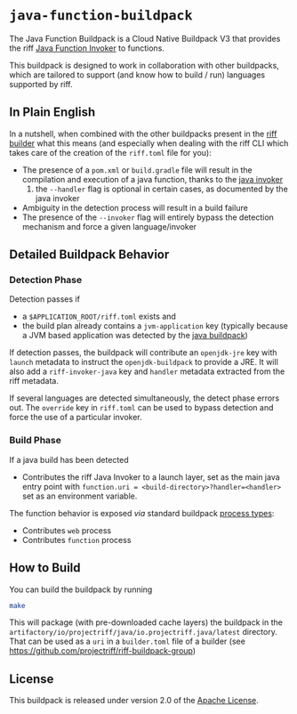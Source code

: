 # `java-function-buildpack`

The Java Function Buildpack is a Cloud Native Buildpack V3 that provides the riff [Java Function Invoker](https://github.com/projectriff/java-function-invoker) to functions.

This buildpack is designed to work in collaboration with other buildpacks, which are tailored to
support (and know how to build / run) languages supported by riff.

## In Plain English

In a nutshell, when combined with the other buildpacks present in the [riff builder](https://github.com/projectriff/riff-buildpack-group) what this means (and especially when dealing with the riff CLI which takes care of the creation of the `riff.toml` file for you):

- The presence of a `pom.xml` or `build.gradle` file will result in the compilation and execution of a java function, thanks to the [java invoker](https://github.com/projectriff/java-function-invoker)
  1. the `--handler` flag is optional in certain cases, as documented by the java invoker
- Ambiguity in the detection process will result in a build failure
- The presence of the `--invoker` flag will entirely bypass the detection mechanism and force a given language/invoker

## Detailed Buildpack Behavior

### Detection Phase

Detection passes if

- a `$APPLICATION_ROOT/riff.toml` exists and
- the build plan already contains a `jvm-application` key (typically because a JVM based application was detected by the [java buildpack](https://github.com/cloudfoundry/build-system-buildpack))

If detection passes, the buildpack will contribute an `openjdk-jre` key with `launch` metadata to instruct
the `openjdk-buildpack` to provide a JRE. It will also add a `riff-invoker-java` key and `handler`
metadata extracted from the riff metadata.

If several languages are detected simultaneously, the detect phase errors out.
The `override` key in `riff.toml` can be used to bypass detection and force the use of a particular invoker.

### Build Phase

If a java build has been detected

- Contributes the riff Java Invoker to a launch layer, set as the main java entry point with `function.uri = <build-directory>?handler=<handler>` set as an environment variable.

The function behavior is exposed _via_ standard buildpack [process types](https://github.com/buildpack/spec/blob/master/buildpack.md#launch):

- Contributes `web` process
- Contributes `function` process

## How to Build

You can build the buildpack by running

```bash
make
```

This will package (with pre-downloaded cache layers) the buildpack in the
`artifactory/io/projectriff/java/io.projectriff.java/latest` directory. That can be used as a `uri` in a `builder.toml`
file of a builder (see https://github.com/projectriff/riff-buildpack-group)

## License

This buildpack is released under version 2.0 of the [Apache License](https://www.apache.org/licenses/LICENSE-2.0).

